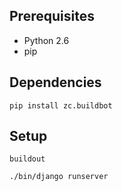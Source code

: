 Prerequisites
-------------

* Python 2.6
* pip

Dependencies
------------

    pip install zc.buildbot

Setup
-----

    buildout

    ./bin/django runserver
